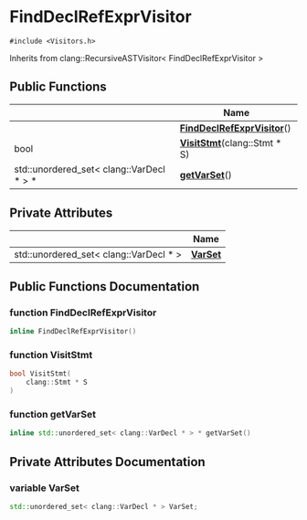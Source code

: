 # FindDeclRefExprVisitor






`#include <Visitors.h>`

Inherits from clang::RecursiveASTVisitor< FindDeclRefExprVisitor >

## Public Functions

|                | Name           |
| -------------- | -------------- |
| | **[FindDeclRefExprVisitor](../Classes/classFindDeclRefExprVisitor.md#function-finddeclrefexprvisitor)**() |
| bool | **[VisitStmt](../Classes/classFindDeclRefExprVisitor.md#function-visitstmt)**(clang::Stmt * S) |
| std::unordered_set< clang::VarDecl * > * | **[getVarSet](../Classes/classFindDeclRefExprVisitor.md#function-getvarset)**() |

## Private Attributes

|                | Name           |
| -------------- | -------------- |
| std::unordered_set< clang::VarDecl * > | **[VarSet](../Classes/classFindDeclRefExprVisitor.md#variable-varset)**  |

## Public Functions Documentation

### function FindDeclRefExprVisitor

```cpp
inline FindDeclRefExprVisitor()
```


### function VisitStmt

```cpp
bool VisitStmt(
    clang::Stmt * S
)
```


### function getVarSet

```cpp
inline std::unordered_set< clang::VarDecl * > * getVarSet()
```


## Private Attributes Documentation

### variable VarSet

```cpp
std::unordered_set< clang::VarDecl * > VarSet;
```


